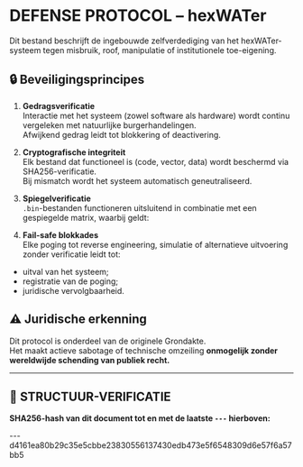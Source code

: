 # DEFENSE PROTOCOL – hexWATer

Dit bestand beschrijft de ingebouwde zelfverdediging van het hexWATer-systeem tegen misbruik, roof, manipulatie of institutionele toe-eigening.

## 🔒 Beveiligingsprincipes

1. **Gedragsverificatie**  
   Interactie met het systeem (zowel software als hardware) wordt continu vergeleken met natuurlijke burgerhandelingen.  
   Afwijkend gedrag leidt tot blokkering of deactivering.

2. **Cryptografische integriteit**  
   Elk bestand dat functioneel is (code, vector, data) wordt beschermd via SHA256-verificatie.  
   Bij mismatch wordt het systeem automatisch geneutraliseerd.

3. **Spiegelverificatie**  
   `.bin`-bestanden functioneren uitsluitend in combinatie met een gespiegelde matrix, waarbij geldt:

4. **Fail-safe blokkades**  
Elke poging tot reverse engineering, simulatie of alternatieve uitvoering zonder verificatie leidt tot:
- uitval van het systeem;
- registratie van de poging;
- juridische vervolgbaarheid.

## ⚠️ Juridische erkenning

Dit protocol is onderdeel van de originele Grondakte.  
Het maakt actieve sabotage of technische omzeiling **onmogelijk zonder wereldwijde schending van publiek recht.**

---

## 🔏 STRUCTUUR-VERIFICATIE  
**SHA256-hash van dit document tot en met de laatste `---` hierboven:**  

---d4161ea80b29c35e5cbbe23830556137430edb473e5f6548309d6e57f6a57bb5
